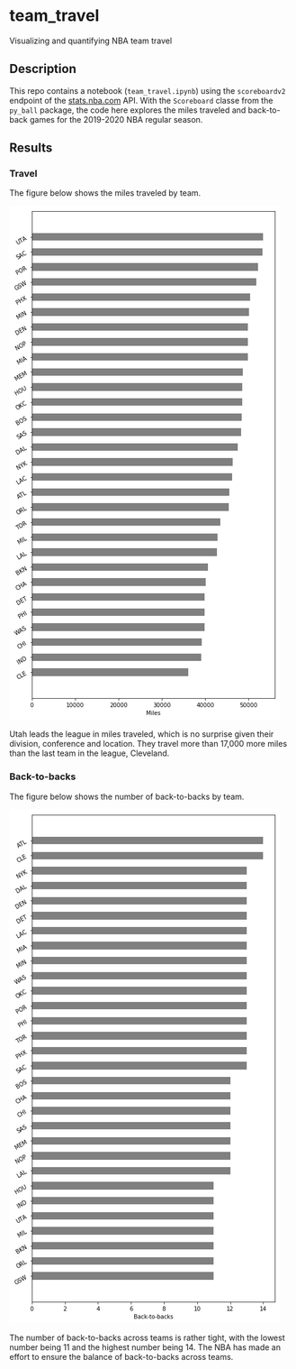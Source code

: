 # team_travel
Visualizing and quantifying NBA team travel

## Description

This repo contains a notebook (`team_travel.ipynb`) using the `scoreboardv2` endpoint of the [stats.nba.com](https://stats.nba.com) API. With the `Scoreboard` classe from the `py_ball` package, the code here explores the miles traveled and back-to-back games for the 2019-2020 NBA regular season.

## Results

### Travel

The figure below shows the miles traveled by team.

![](images/travel.png)

Utah leads the league in miles traveled, which is no surprise given their division, conference and location. They travel more than 17,000 more miles than the last team in the league, Cleveland.

### Back-to-backs

The figure below shows the number of back-to-backs by team.

![](images/b2b.png)

The number of back-to-backs across teams is rather tight, with the lowest number being 11 and the highest number being 14. The NBA has made an effort to ensure the balance of back-to-backs across teams.
